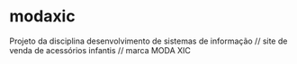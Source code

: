 # modaxic
Projeto da disciplina desenvolvimento de sistemas de informação // site de venda de acessórios infantis // marca MODA XIC
